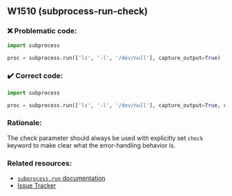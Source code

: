 ## W1510 (subprocess-run-check)

### :x: Problematic code:

```python
import subprocess

proc = subprocess.run(['ls', '-l', '/dev/null'], capture_output=True)
```

### :heavy_check_mark: Correct code:

```python
import subprocess

proc = subprocess.run(['ls', '-l', '/dev/null'], capture_output=True, check=True)
```

### Rationale:

The check parameter should always be used with explicitly set `check` keyword
to make clear what the error-handling behavior
is.

### Related resources:

- [`subprocess.run` documentation](https://docs.python.org/3/library/subprocess.html#subprocess.run)
- [Issue Tracker](https://github.com/PyCQA/pylint/issues?q=is%3Aissue+%22subprocess-run-check%22+OR+%22W1510%22)
